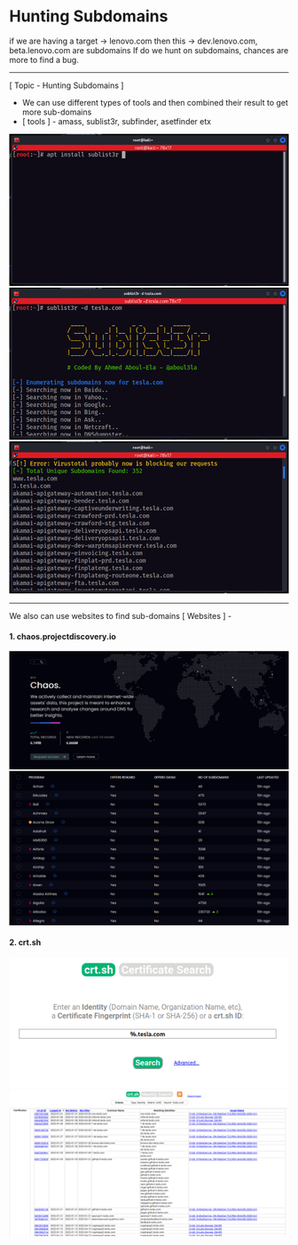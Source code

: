 # Hunting Subdomains
if we are having a target
-> lenovo.com
then this -> dev.lenovo.com, beta.lenovo.com are subdomains
If do we hunt on subdomains, chances are more to find a bug.

---
[ Topic - Hunting Subdomains ]

- We can use different types of tools and then combined their result to get more sub-domains
- [ tools ] - amass, sublist3r, subfinder, asetfinder etx
 
![](images/01-installtion-of-sublister.png)
![](images/02-sublister-target.png)
![](images/03-result.png)

---
We also can use websites to find sub-domains
[ Websites ] -
#### 1. chaos.projectdiscovery.io

![](images/06-chaos.png)
![](images/06-chaoss.png)
#### 2. crt.sh

![](images/04-crt.sh-site.png)
![](images/05-crt-result.png)